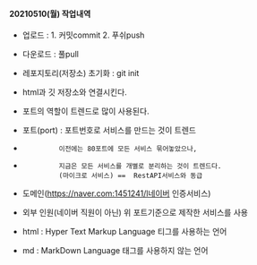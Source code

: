#### 20210510(월) 작업내역
- 업로드 : 1. 커밋commit 2. 푸쉬push
- 다운로드 : 풀pull 

- 레포지토리(저장소) 초기화 : git init
- html과 깃 저장소와 연결시킨다.


- 포트의 역할이 트렌드로 많이 사용된다.
- 포트(port) : 포트번호로 서비스를 만드는 것이 트렌드
-              이전에는 80포트에 모든 서비스 묶어놓았으나,
-              지금은 모든 서비스를 개별로 분리하는 것이 트렌드다.
               (마이크로 서비스) ==  RestAPI서비스와 동급
- 도메인(https://naver.com:1451241/l네이버 인증서비스)
- 외부 인원(네이버 직원이 아닌) 위 포트기준으로 제작한 서비스를 사용

- html : Hyper Text Markup Language 티그를 사용하는 언어
- md : MarkDown Language 태그를 사용하지 않는 언어

